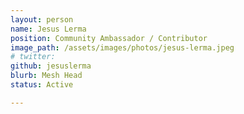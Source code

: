 ```yaml
---
layout: person
name: Jesus Lerma
position: Community Ambassador / Contributor
image_path: /assets/images/photos/jesus-lerma.jpeg
# twitter: 
github: jesuslerma
blurb: Mesh Head
status: Active

---
```

